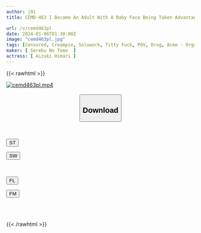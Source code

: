```yaml
---
author: j91
title: CEMD-463 I Became An Adult With A Baby Face Being Taken Advantage Of By A Bad Man ~4SEX With Raw Creampie~ Himari Aizuki

url: /v/cemd463pl
date: 2024-01-06T01:30:00Z
image: "cemd463pl.jpg"
tags: [Censored, Creampie, Solowork, Titty Fuck, POV, Drug, Acme · Orgasm	]
maker: [ Serebu No Tomo  ]
actress: [ Aizuki Himari ]
---
```



{{< rawhtml >}}

<div class="video" data-videoid="l7OJA4B0obU70y7">
    <a href="javascript:;">
        <img src="/v/cemd463pl/cemd463pl.jpg" width="WIDTH" height="HEIGHT" alt="cemd463pl.mp4" loading="lazy">
    </a>
</div>

<script type="text/javascript" src="https://j91.asia/asset/on-demand-st.js"></script>

<br>
  <link rel="stylesheet" href="https://j91.asia/asset/bs5.css">
  
  <center>
  <button class="btn btn-primary" type="button" data-bs-toggle="collapse" data-bs-target=".multi-collapse" aria-expanded="false" aria-controls="multiCollapseExample1 multiCollapseExample2"><h2>Download</h2></button></center>
</p>
<div class="row">
  <div class="col">
    <div class="collapse multi-collapse" id="multiCollapseExample1">
      <div class="card card-body">
	      	      <br>
<div class="buttons">  
<p><a href="https://streamtape.to/v/l7OJA4B0obU70y7" target="_blank"><button class="btn-hover color-3"><i class="fa fa-download"></i> ST</button></a></p>
<p><a href="https://flaswish.com/wecle9d5p6su" target="_blank"><button class="btn-hover color-2"><i class="fa fa-download"></i> SW</button></a></p></div>
    </div>
  </div>
</div>
  <div class="col">
    <div class="collapse multi-collapse" id="multiCollapseExample2">
      <div class="card card-body">
	      <br>
<div class="buttons">
<p><a href="javascript:;" target="_blank"><button class="btn-hover color-9"><i class="fa fa-download"></i> FL</button></a></p>
<p><a href="javascript:;" target="_blank"><button class="btn-hover color-8"><i class="fa fa-download"></i> FM</button></a></p></div>
<br><br>
      </div>
    </div>
  </div>
</div>

{{< /rawhtml >}}